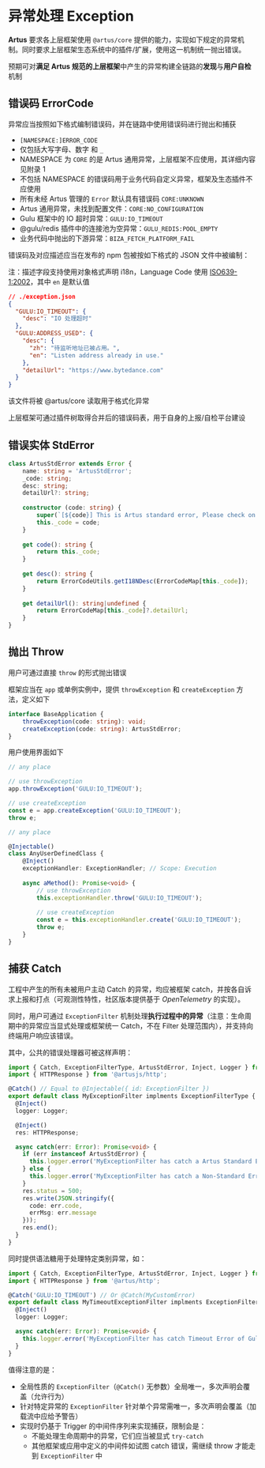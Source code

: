 # 异常处理 Exception

**Artus** 要求各上层框架使用 `@artus/core` 提供的能力，实现如下规定的异常机制。同时要求上层框架生态系统中的插件/扩展，使用这一机制统一抛出错误。

预期可对**满足 Artus 规范的上层框架**中产生的异常构建全链路的**发现**与**用户自检**机制

## 错误码 ErrorCode

异常应当按照如下格式编制错误码，并在链路中使用错误码进行抛出和捕获

- `[NAMESPACE:]ERROR_CODE`
- 仅包括大写字母、数字 和 `_`
- NAMESPACE 为 `CORE` 的是 Artus 通用异常，上层框架不应使用，其详细内容见附录 1
- 不包括 NAMESPACE 的错误码用于业务代码自定义异常，框架及生态插件不应使用
- 所有未经 Artus 管理的 `Error` 默认具有错误码 `CORE:UNKNOWN`
- Artus 通用异常，未找到配置文件：`CORE:NO_CONFIGURATION`
- Gulu 框架中的 IO 超时异常：`GULU:IO_TIMEOUT`
- @gulu/redis 插件中的连接池为空异常：`GULU_REDIS:POOL_EMPTY`
- 业务代码中抛出的下游异常：`BIZA_FETCH_PLATFORM_FAIL`

错误码及对应描述应当在发布的 npm 包被按如下格式的 JSON 文件中被编制：

注：描述字段支持使用对象格式声明 i18n，Language Code 使用 [ISO639-1:2002](https://www.loc.gov/standards/iso639-2/php/code_list.php)，其中 `en` 是默认值

```json
// ./exception.json
{
  "GULU:IO_TIMEOUT": {
    "desc": "IO 处理超时"
  },
  "GULU:ADDRESS_USED": {
    "desc": {
      "zh": "待监听地址已被占用。",
      "en": "Listen address already in use." 
    },
    "detailUrl": "https://www.bytedance.com"
  }
}
```

该文件将被 @artus/core 读取用于格式化异常

上层框架可通过插件树取得合并后的错误码表，用于自身的上报/自检平台建设

## 错误实体 StdError

```typescript
class ArtusStdError extends Error {
    name: string = 'ArtusStdError';
    _code: string;
    desc: string;
    detailUrl?: string;
    
    constructor (code: string) {
        super(`[${code}] This is Artus standard error, Please check on https://github.com/artusjs/spec`);
        this._code = code;
    }
    
    get code(): string {
        return this._code;
    }
    
    get desc(): string {
        return ErrorCodeUtils.getI18NDesc(ErrorCodeMap[this._code]);
    }
    
    get detailUrl(): string|undefined {
        return ErrorCodeMap[this._code]?.detailUrl;
    }
}
```

## 抛出 Throw

用户可通过直接 `throw` 的形式抛出错误

框架应当在 `app` 或单例实例中，提供 `throwException` 和 `createException` 方法，定义如下

```typescript
interface BaseApplication {
    throwException(code: string): void;
    createException(code: string): ArtusStdError;
}
```

用户使用界面如下

```javascript
// any place

// use throwException
app.throwException('GULU:IO_TIMEOUT');

// use createException
const e = app.createException('GULU:IO_TIMEOUT');
throw e;
```

```typescript
// any place

@Injectable()
class AnyUserDefinedClass {
    @Inject()
    exceptionHandler: ExceptionHandler; // Scope: Execution
  
    async aMethod(): Promise<void> {
        // use throwException
        this.exceptionHandler.throw('GULU:IO_TIMEOUT');
        
        // use createException
        const e = this.exceptionHandler.create('GULU:IO_TIMEOUT');
        throw e;
    }
}
```

## 捕获 Catch

工程中产生的所有未被用户主动 Catch 的异常，均应被框架 catch，并按各自诉求上报和打点（可观测性特性，社区版本提供基于 *OpenTelemetry* 的实现）。

同时，用户可通过 `ExceptionFilter` 机制处理**执行过程中的异常**（注意：生命周期中的异常应当显式处理或框架统一 Catch，不在 Filter 处理范围内），并支持向终端用户响应该错误。

其中，公共的错误处理器可被这样声明：

```typescript
import { Catch, ExceptionFilterType, ArtusStdError, Inject, Logger } from '@artusjs/core';
import { HTTPResponse } from '@artusjs/http';

@Catch() // Equal to @Injectable({ id: ExceptionFilter })
export default class MyExceptionFilter implments ExceptionFilterType {
  @Inject()
  logger: Logger;

  @Inject()
  res: HTTPResponse;

  async catch(err: Error): Promise<void> {
    if (err instanceof ArtusStdError) {
      this.logger.error('MyExceptionFilter has catch a Artus Standard Error, code is ' + err.code);
    } else {
      this.logger.error('MyExceptionFilter has catch a Non-Standard Error, type is ' + err.name + ', Message: ' + err.message);
    }
    res.status = 500;
    res.write(JSON.stringify({
      code: err.code,
      errMsg: err.message
    }));
    res.end();
  }
}
```

同时提供语法糖用于处理特定类别异常，如：

```typescript
import { Catch, ExceptionFilterType, ArtusStdError, Inject, Logger } from '@artus/core';
import { HTTPResponse } from '@artus/http';

@Catch('GULU:IO_TIMEOUT') // Or @Catch(MyCustomError)
export default class MyTimeoutExceptionFilter implments ExceptionFilterType {
  @Inject()
  logger: Logger;

  async catch(err: Error): Promise<void> {
    this.logger.error('MyExceptionFilter has catch Timeout Error of Gulu');
  }
}
```

值得注意的是：

- 全局性质的 `ExceptionFilter`（`@Catch()` 无参数）全局唯一，多次声明会覆盖（允许行为）
- 针对特定异常的 `ExceptionFilter` 针对单个异常需唯一，多次声明会覆盖（加载流中应给予警告）
- 实现时仍基于 Trigger 的中间件序列来实现捕获，限制会是：
  - 不能处理生命周期中的异常，它们应当被显式 `try-catch`
  - 其他框架或应用中定义的中间件如试图 catch 错误，需继续 throw 才能走到 `ExceptionFilter` 中
